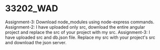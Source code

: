 # 33202_WAD
Assignment-3: Download node_modules using node-express commands.
Assignment-2: I have uploaded only src, download the entire angular project and replace the src of your project with my src.
Assignment-3: I have uploaded src and db.json file. Replace my src with your project's src and download the json server.
